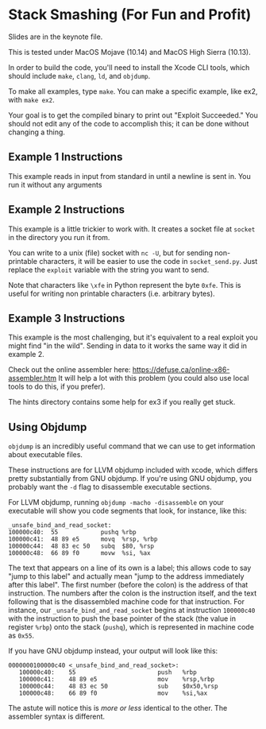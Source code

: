 # Stack Smashing (For Fun and Profit)

Slides are in the keynote file.

This is tested under MacOS Mojave (10.14) and MacOS High Sierra (10.13).

In order to build the code, you'll need to install the Xcode CLI tools, which
should include `make`, `clang`, `ld`, and `objdump`.

To make all examples, type `make`. You can make a specific example, like ex2,
with `make ex2`.

Your goal is to get the compiled binary to print out "Exploit Succeeded." You
should not edit any of the code to accomplish this; it can be done without
changing a thing.

## Example 1 Instructions

This example reads in input from standard in until a newline is sent in. You run
it without any arguments

## Example 2 Instructions

This example is a little trickier to work with. It creates a socket file at
`socket` in the directory you run it from.

You can write to a unix (file) socket with `nc -U`, but for sending
non-printable characters, it will be easier to use the code in `socket_send.py`.
Just replace the `exploit` variable with the string you want to send.

Note that characters like `\xfe` in Python represent the byte `0xfe`. This is
useful for writing non printable characters (i.e. arbitrary bytes).

## Example 3 Instructions

This example is the most challenging, but it's equivalent to a real exploit you
might find "in the wild". Sending in data to it works the same way it did in
example 2.

Check out the online assembler here: https://defuse.ca/online-x86-assembler.htm
It will help a lot with this problem (you could also use local tools to do this,
if you prefer).

The hints directory contains some help for ex3 if you really get stuck.

## Using Objdump

`objdump` is an incredibly useful command that we can use to get information
about executable files.

These instructions are for LLVM objdump included with xcode, which differs
pretty substantially from GNU objdump. If you're using GNU objdump, you probably
want the `-d` flag to disassemble executable sections.

For LLVM objdump, running `objdump -macho -disassemble` on your executable will
show you code segments that look, for instance, like this:

```
_unsafe_bind_and_read_socket:
100000c40:  55            pushq %rbp
100000c41:  48 89 e5      movq  %rsp, %rbp
100000c44:  48 83 ec 50   subq  $80, %rsp
100000c48:  66 89 f0      movw  %si, %ax
```

The text that appears on a line of its own is a label; this allows code to say
"jump to this label" and actually mean "jump to the address immediately after
this label".  The first number (before the colon) is the address of that
instruction. The numbers after the colon is the instruction itself, and the text
following that is the disassembled machine code for that instruction. For
instance, our `_unsafe_bind_and_read_socket` begins at instruction `100000c40`
with the instruction to push the base pointer of the stack (the value in
register `%rbp`) onto the stack (`pushq`), which is represented in machine code
as `0x55`.

If you have GNU objdump instead, your output will look like this:

```
0000000100000c40 <_unsafe_bind_and_read_socket>:
   100000c40:    55                       push   %rbp
   100000c41:    48 89 e5                 mov    %rsp,%rbp
   100000c44:    48 83 ec 50              sub    $0x50,%rsp
   100000c48:    66 89 f0                 mov    %si,%ax
```

The astute will notice this is _more or less_ identical to the other. The
assembler syntax is different.
